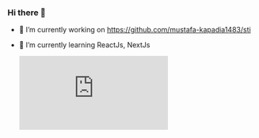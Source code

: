 ### Hi there 👋

- 🔭 I’m currently working on https://github.com/mustafa-kapadia1483/sti
- 🌱 I’m currently learning ReactJs, NextJs

  [![My languages](https://github-stats-evirunurm.vercel.app/api/languages.js?username=mustafa-kapadia1483&pie=false)](https://github.com/evirunurm/github-stats)

<!--
**mustafa-kapadia1483/mustafa-kapadia1483** is a ✨ _special_ ✨ repository because its `README.md` (this file) appears on your GitHub profile.

Here are some ideas to get you started:

- 🔭 I’m currently working on ...
- 🌱 I’m currently learning ...
- 👯 I’m looking to collaborate on ...
- 🤔 I’m looking for help with ...
- 💬 Ask me about ...
- 📫 How to reach me: ...
- 😄 Pronouns: ...
- ⚡ Fun fact: ...
-->
